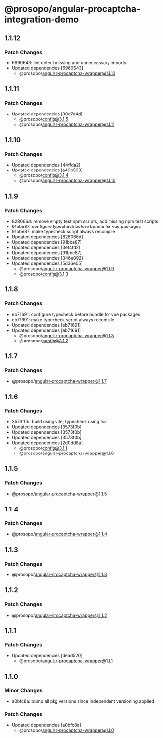 # @prosopo/angular-procaptcha-integration-demo

## 1.1.12
### Patch Changes

- 6960643: lint detect missing and unneccessary imports
- Updated dependencies [6960643]
  - @prosopo/angular-procaptcha-wrapper@1.1.12

## 1.1.11
### Patch Changes

- Updated dependencies [30e7d4d]
  - @prosopo/config@3.1.5
  - @prosopo/angular-procaptcha-wrapper@1.1.11

## 1.1.10
### Patch Changes

- Updated dependencies [44ffda2]
- Updated dependencies [a49b538]
  - @prosopo/config@3.1.4
  - @prosopo/angular-procaptcha-wrapper@1.1.10

## 1.1.9
### Patch Changes

- 828066d: remove empty test npm scripts, add missing npm test scripts
- 91bbe87: configure typecheck before bundle for vue packages
- 91bbe87: make typecheck script always recompile
- Updated dependencies [828066d]
- Updated dependencies [91bbe87]
- Updated dependencies [3ef4fd2]
- Updated dependencies [91bbe87]
- Updated dependencies [346e092]
- Updated dependencies [5d36e05]
  - @prosopo/angular-procaptcha-wrapper@1.1.9
  - @prosopo/config@3.1.3

## 1.1.8
### Patch Changes

- eb71691: configure typecheck before bundle for vue packages
- eb71691: make typecheck script always recompile
- Updated dependencies [eb71691]
- Updated dependencies [eb71691]
  - @prosopo/angular-procaptcha-wrapper@1.1.8
  - @prosopo/config@3.1.2

## 1.1.7
### Patch Changes

  - @prosopo/angular-procaptcha-wrapper@1.1.7

## 1.1.6
### Patch Changes

- 3573f0b: build using vite, typecheck using tsc
- Updated dependencies [3573f0b]
- Updated dependencies [3573f0b]
- Updated dependencies [3573f0b]
- Updated dependencies [2d0dd8a]
  - @prosopo/config@3.1.1
  - @prosopo/angular-procaptcha-wrapper@1.1.6

## 1.1.5
### Patch Changes

  - @prosopo/angular-procaptcha-wrapper@1.1.5

## 1.1.4
### Patch Changes

  - @prosopo/angular-procaptcha-wrapper@1.1.4

## 1.1.3
### Patch Changes

  - @prosopo/angular-procaptcha-wrapper@1.1.3

## 1.1.2
### Patch Changes

  - @prosopo/angular-procaptcha-wrapper@1.1.2

## 1.1.1
### Patch Changes

- Updated dependencies [dead520]
  - @prosopo/angular-procaptcha-wrapper@1.1.1

## 1.1.0

### Minor Changes

- a0bfc8a: bump all pkg versions since independent versioning applied

### Patch Changes

- Updated dependencies [a0bfc8a]
  - @prosopo/angular-procaptcha-wrapper@1.1.0
